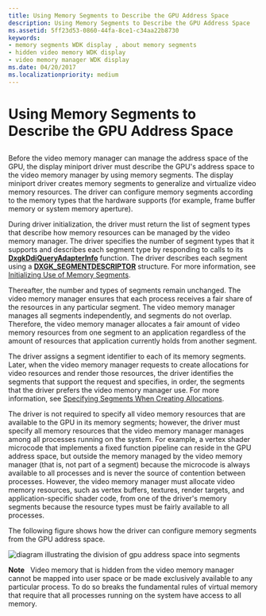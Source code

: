 ```yaml
---
title: Using Memory Segments to Describe the GPU Address Space
description: Using Memory Segments to Describe the GPU Address Space
ms.assetid: 5ff23d53-0860-44fa-8ce1-c34aa22b8730
keywords:
- memory segments WDK display , about memory segments
- hidden video memory WDK display
- video memory manager WDK display
ms.date: 04/20/2017
ms.localizationpriority: medium
---
```


# Using Memory Segments to Describe the GPU Address Space


## <span id="ddk_using_memory_segments_to_describe_the_gpu_address_space_gg"></span><span id="DDK_USING_MEMORY_SEGMENTS_TO_DESCRIBE_THE_GPU_ADDRESS_SPACE_GG"></span>


Before the video memory manager can manage the address space of the GPU, the display miniport driver must describe the GPU's address space to the video memory manager by using memory segments. The display miniport driver creates memory segments to generalize and virtualize video memory resources. The driver can configure memory segments according to the memory types that the hardware supports (for example, frame buffer memory or system memory aperture).

During driver initialization, the driver must return the list of segment types that describe how memory resources can be managed by the video memory manager. The driver specifies the number of segment types that it supports and describes each segment type by responding to calls to its [**DxgkDdiQueryAdapterInfo**](https://msdn.microsoft.com/library/windows/hardware/ff559746) function. The driver describes each segment using a [**DXGK\_SEGMENTDESCRIPTOR**](https://msdn.microsoft.com/library/windows/hardware/ff562035) structure. For more information, see [Initializing Use of Memory Segments](initializing-use-of-memory-segments.md).

Thereafter, the number and types of segments remain unchanged. The video memory manager ensures that each process receives a fair share of the resources in any particular segment. The video memory manager manages all segments independently, and segments do not overlap. Therefore, the video memory manager allocates a fair amount of video memory resources from one segment to an application regardless of the amount of resources that application currently holds from another segment.

The driver assigns a segment identifier to each of its memory segments. Later, when the video memory manager requests to create allocations for video resources and render those resources, the driver identifies the segments that support the request and specifies, in order, the segments that the driver prefers the video memory manager use. For more information, see [Specifying Segments When Creating Allocations](specifying-segments-when-creating-allocations.md).

The driver is not required to specify all video memory resources that are available to the GPU in its memory segments; however, the driver must specify all memory resources that the video memory manager manages among all processes running on the system. For example, a vertex shader microcode that implements a fixed function pipeline can reside in the GPU address space, but outside the memory managed by the video memory manager (that is, not part of a segment) because the microcode is always available to all processes and is never the source of contention between processes. However, the video memory manager must allocate video memory resources, such as vertex buffers, textures, render targets, and application-specific shader code, from one of the driver's memory segments because the resource types must be fairly available to all processes.

The following figure shows how the driver can configure memory segments from the GPU address space.

![diagram illustrating the division of gpu address space into segments](images/memseg.png)

**Note**   Video memory that is hidden from the video memory manager cannot be mapped into user space or be made exclusively available to any particular process. To do so breaks the fundamental rules of virtual memory that require that all processes running on the system have access to all memory.

 

 

 





